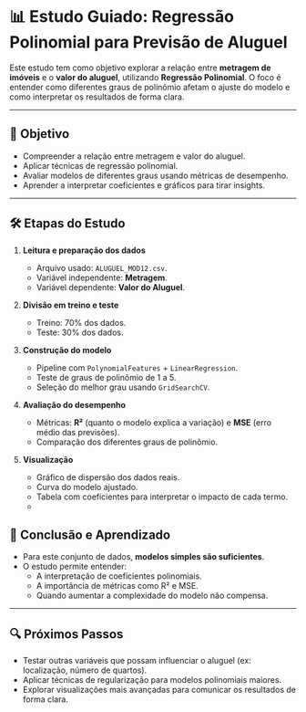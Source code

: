 # 📊 Estudo Guiado: Regressão Polinomial para Previsão de Aluguel

Este estudo tem como objetivo explorar a relação entre **metragem de imóveis** e o **valor do aluguel**, utilizando **Regressão Polinomial**. O foco é entender como diferentes graus de polinômio afetam o ajuste do modelo e como interpretar os resultados de forma clara.

---

## 🎯 Objetivo
- Compreender a relação entre metragem e valor do aluguel.
- Aplicar técnicas de regressão polinomial.
- Avaliar modelos de diferentes graus usando métricas de desempenho.
- Aprender a interpretar coeficientes e gráficos para tirar insights.

---

## 🛠️ Etapas do Estudo

1. **Leitura e preparação dos dados**
   - Arquivo usado: `ALUGUEL_MOD12.csv`.
   - Variável independente: **Metragem**.
   - Variável dependente: **Valor do Aluguel**.
   
2. **Divisão em treino e teste**
   - Treino: 70% dos dados.
   - Teste: 30% dos dados.
   
3. **Construção do modelo**
   - Pipeline com `PolynomialFeatures` + `LinearRegression`.
   - Teste de graus de polinômio de 1 a 5.
   - Seleção do melhor grau usando `GridSearchCV`.

4. **Avaliação do desempenho**
   - Métricas: **R²** (quanto o modelo explica a variação) e **MSE** (erro médio das previsões).
   - Comparação dos diferentes graus de polinômio.

5. **Visualização**
   - Gráfico de dispersão dos dados reais.
   - Curva do modelo ajustado.
   - Tabela com coeficientes para interpretar o impacto de cada termo.
   - 

## 📝 Conclusão e Aprendizado
- Para este conjunto de dados, **modelos simples são suficientes**.  
- O estudo permite entender:
  - A interpretação de coeficientes polinomiais.
  - A importância de métricas como R² e MSE.
  - Quando aumentar a complexidade do modelo não compensa.

---

## 🔍 Próximos Passos
- Testar outras variáveis que possam influenciar o aluguel (ex: localização, número de quartos).  
- Aplicar técnicas de regularização para modelos polinomiais maiores.  
- Explorar visualizações mais avançadas para comunicar os resultados de forma clara.
